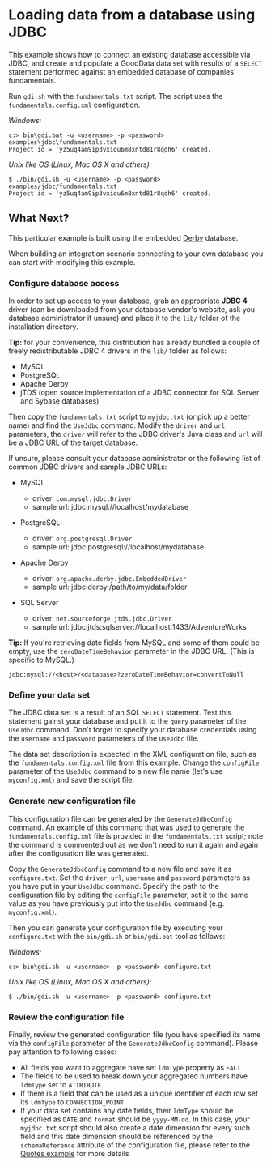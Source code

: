 # Loading data from a database using JDBC

This example shows how to connect an existing database accessible via JDBC, and create and populate a GoodData data set with results of a `SELECT` statement performed against an embedded database of companies' fundamentals.

Run `gdi.sh` with the `fundamentals.txt` script. The script uses the `fundamentals.config.xml` configuration.

_Windows:_

    c:> bin\gdi.bat -u <username> -p <password> examples\jdbc\fundamentals.txt
    Project id = 'yz5uq4am9ip3vxiou6m8xntd81r8qdh6' created.

_Unix like OS (Linux, Mac OS X and others):_

    $ ./bin/gdi.sh -u <username> -p <password> examples/jdbc/fundamentals.txt
    Project id = 'yz5uq4am9ip3vxiou6m8xntd81r8qdh6' created.


## What Next?

This particular example is built using the embedded [Derby](http://db.apache.org/derby/) database.

When building an integration scenario connecting to your own database you can start with modifying this example.

### Configure database access

In order to set up access to your database, grab an appropriate **JDBC 4** driver (can be downloaded from your database vendor's website, ask you database administrator if unsure) and place it to the `lib/` folder of the installation directory. 

**Tip:** for your convenience, this distribution has already bundled a couple of freely redistributable JDBC 4 drivers in the `lib/` folder as follows:

 - MySQL
 - PostgreSQL
 - Apache Derby
 - jTDS (open source implementation of a JDBC connector for SQL Server and Sybase databases)

Then copy the `fundamentals.txt` script to `myjdbc.txt` (or pick up a better name) and find the `UseJdbc` command. Modify the `driver` and `url` parameters, the `driver` will refer to the JDBC driver's Java class and `url` will be a JDBC URL of the target database.

If unsure, please consult your database administrator or the following list of common JDBC drivers and sample JDBC URLs:

 - MySQL
   - driver: `com.mysql.jdbc.Driver`
   - sample url: jdbc:mysql://localhost/mydatabase

 - PostgreSQL:
   - driver: `org.postgresql.Driver`
   - sample url: jdbc:postgresql://localhost/mydatabase

- Apache Derby
   - driver: `org.apache.derby.jdbc.EmbeddedDriver`
   - sample url: jdbc:derby:/path/to/my/data/folder

- SQL Server
    - driver: `net.sourceforge.jtds.jdbc.Driver`
    - sample url: jdbc:jtds:sqlserver://localhost:1433/AdventureWorks

**Tip:** If you're retrieving date fields from MySQL and some of them could be empty, use the `zeroDateTimeBehavior` parameter in the JDBC URL. (This is specific to MySQL.)

    jdbc:mysql://<host>/<database>?zeroDateTimeBehavior=convertToNull

### Define your data set

The JDBC data set is a result of an SQL `SELECT` statement. Test this statement gainst your database and put it to the `query` parameter of the `UseJdbc` command. Don't forget to specify your database credentials using the `username` and `password` parameters of the `UseJdbc` file.

The data set description is expected in the XML configuration file, such as the `fundamentals.config.xml` file from this example. Change the `configFile` parameter of the `UseJdbc` command to a new file name (let's use `myconfig.xml`) and save the script file.

### Generate new configuration file

This configuration file can be generated by the `GenerateJdbcConfig` command. An example of this command that was used to generate the `fundamentals.config.xml` file is provided in the `fundamentals.txt` script; note the command is commented out as we don't need to run it again and again after the configuration file was generated.

Copy the `GenerateJdbcConfig` command to a new file and save it as `configure.txt`. Set the `driver`, `url`, `username` and `password` parameters as you have put in your `UseJdbc` command. Specify the path to the configuration file by editing the `configFile` parameter, set it to the same value as you have previously put into the `UseJdbc` command (e.g. `myconfig.xml`).

Then you can generate your configuration file by executing your `configure.txt` with the `bin/gdi.sh` or `bin/gdi.bat` tool as follows:

_Windows:_

    c:> bin\gdi.sh -u <username> -p <password> configure.txt

_Unix like OS (Linux, Mac OS X and others):_

    $ ./bin/gdi.sh -u <username> -p <password> configure.txt

### Review the configuration file

Finally, review the generated configuration file (you have specified its name via the `configFile` parameter of the `GenerateJdbcConfig` command). Please pay attention to following cases:

  - All fields you want to aggregate have set `ldmType` property as `FACT`
  - The fields to be used to break down your aggregated numbers have `ldmType` set to `ATTRIBUTE`.
  - If there is a field that can be used as a unique identifier of each row set its `ldmType` to `CONNECTION_POINT`. 
  - If your data set contains any date fields, their `ldmType` should be specified as `DATE` and `format` should be `yyyy-MM-dd`. In this case, your `myjdbc.txt` script should also create a date dimension for every such field and this date dimension should be referenced by the `schemaReference` attribute of the configuration file, please refer to the [Quotes example](../quotes/#readme) for more details 

